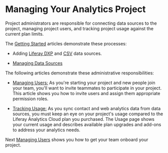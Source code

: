 # Managing Your Analytics Project [](id=managing-your-analytics-project)

Project administrators are responsible for connecting data sources to the
project, managing project users, and tracking project usage against the current
plan limits. 

The
[Getting Started](https://github.com/liferay/liferay-docs/blob/master/discover/analytics-cloud/articles/02-getting-started/00-getting-started-intro.markdown)
articles demonstrate these processes:

- Adding
[Liferay DXP](https://github.com/liferay/liferay-docs/blob/master/discover/analytics-cloud/articles/02-getting-started/02-adding-a-liferay-dxp-data-source.markdown)
and
[CSV](https://github.com/liferay/liferay-docs/blob/master/discover/analytics-cloud/articles/02-getting-started/03-adding-a-csv-data-source.markdown)
data sources.

- [Managing Data Sources](https://github.com/liferay/liferay-docs/blob/master/discover/analytics-cloud/articles/02-getting-started/01-managing-data-sources.markdown)
 

The following articles demonstrate these administrative responsibilities:

- [Managing Users:](https://github.com/liferay/liferay-docs/blob/master/discover/analytics-cloud/articles/05-getting-started/02-managing-users.markdown)
As you're starting your project and new people join your team, you'll want to
invite teammates to participate in your project. This article shows you how to
invite users and assign them appropriate permission roles.

- [Tracking Usage:](https://github.com/liferay/liferay-docs/blob/master/discover/analytics-cloud/articles/05-getting-started/03-tracking-usage.markdown)
As you sync contact and web analytics data from data sources, you must keep an
eye on your project's usage compared to the Liferay Analytics Cloud plan you
purchased. The Usage page shows your current usage and describes available plan
upgrades and add-ons to address your analytics needs. 

Next
[Managing Users](https://github.com/liferay/liferay-docs/blob/master/discover/analytics-cloud/articles/05-administering-liferay-analytics-cloud/02-managing-users.markdown)
shows you how to get your team onboard your project.
